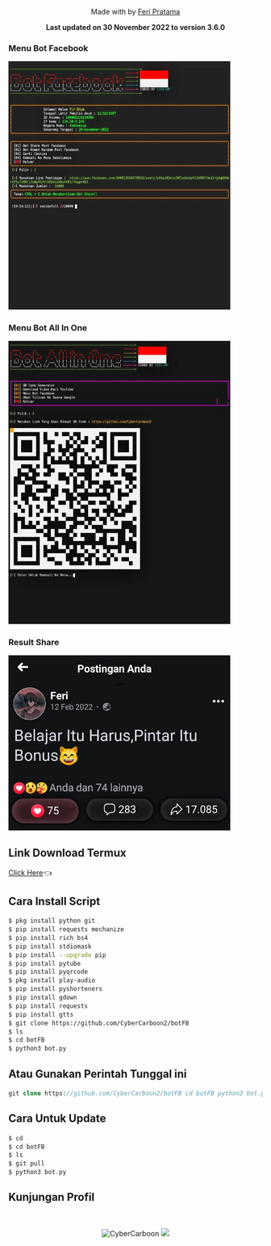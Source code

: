 <p align="center">
  Made with  by <a href="https://github.com/CyberCarboon2">Feri Pratama</a>
</p>
<p align="center">
 <b>Last updated on 30 November 2022 to version 3.6.0</b>


### Menu Bot Facebook
 <img src="https://github.com/CyberCarboon2/FileServer/blob/main/BotFacebook.jpg" width="440" title="Menu" alt="Menu">
</p>

### Menu Bot All In One 
 <img src="https://github.com/CyberCarboon2/FileServer/blob/main/BotAllInOne.jpg" width="440" title="menu" alt="BotAllInOne">

### Result Share
 <img src="https://github.com/CyberCarboon/botFB/blob/main/hasil.jpg" width="440" title="Hasil" alt="Hasil">
</p>

## Link Download Termux
[Click Here](https://f-droid.org/repo/com.termux_118.apk)👈
## Cara Install Script
```bash
$ pkg install python git
$ pip install requests mechanize
$ pip install rich bs4
$ pip install stdiomask
$ pip install --upgrade pip
$ pip install pytube
$ pip install pyqrcode
$ pkg install play-audio
$ pip install pyshorteners
$ pip install gdown
$ pip install requests
$ pip install gtts
$ git clone https://github.com/CyberCarboon2/botFB
$ ls
$ cd botFB
$ python3 bot.py
```

## Atau Gunakan Perintah Tunggal ini
```php
git clone https://github.com/CyberCarboon2/botFB cd botFB python3 bot.py
```

## Cara Untuk Update 
```php
$ cd
$ cd botFB
$ ls
$ git pull
$ python3 bot.py
```
## Kunjungan Profil
<br><p align='center'><img src="https://komarev.com/ghpvc/?username=CyberCarboon2&label=Total%20Profile%20Visitor&color=071A2C&style=for-the-badge" alt="CyberCarboon" />
<a href="https://api.daily.dev/get?r=CyberCarboon2"><img src="https://opencollective.com/vuejs/contributors.svg?width=900" /></a>
<p align='center'><a href="https://api.daily.dev/get?r=CyberCarboon2">
<p align="center">
